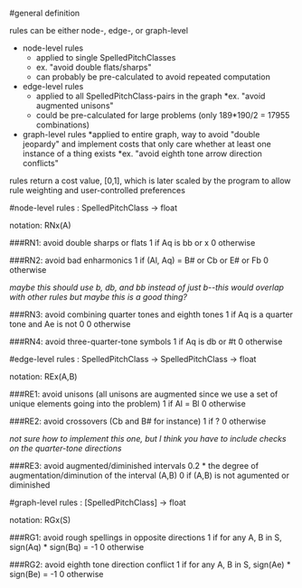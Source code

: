 #general definition

rules can be either node-, edge-, or graph-level

* node-level rules
  * applied to single SpelledPitchClasses
  * ex. "avoid double flats/sharps"
  * can probably be pre-calculated to avoid repeated computation
* edge-level rules
  * applied to all SpelledPitchClass-pairs in the graph
  *ex. "avoid augmented unisons"
  * could be pre-calculated for large problems (only 189*190/2 = 17955 combinations)
* graph-level rules
  *applied to entire graph, way to avoid "double jeopardy" and implement costs that only care whether at least one instance of a thing exists
  *ex. "avoid eighth tone arrow direction conflicts"
  
rules return a cost value, [0,1], which is later scaled by the program to allow rule weighting and user-controlled preferences
  
#node-level rules : SpelledPitchClass -> float

notation: RNx(A)

###RN1: avoid double sharps or flats
1 if Aq is bb or x
0 otherwise

###RN2: avoid bad enharmonics
1 if (Al, Aq) = B# or Cb or E# or Fb
0 otherwise

_maybe this should use b, db, and bb instead of just b--this would overlap with other rules but maybe this is a good thing?_

###RN3: avoid combining quarter tones and eighth tones
1 if Aq is a quarter tone and Ae is not 0
0 otherwise

###RN4: avoid three-quarter-tone symbols
1 if Aq is db or #t
0 otherwise

#edge-level rules : SpelledPitchClass -> SpelledPitchClass -> float

notation: REx(A,B)

###RE1: avoid unisons (all unisons are augmented since we use a set of unique elements going into the problem)
1 if Al = Bl
0 otherwise

###RE2: avoid crossovers (Cb and B# for instance)
1 if ?
0 otherwise

_not sure how to implement this one, but I think you have to include checks on the quarter-tone directions_

###RE3: avoid augmented/diminished intervals
0.2 * the degree of augmentation/diminution of the interval (A,B)
0 if (A,B) is not agumented or diminished

#graph-level rules : [SpelledPitchClass] -> float

notation: RGx(S)

###RG1: avoid rough spellings in opposite directions
1 if for any A, B in S, sign(Aq) * sign(Bq) = -1
0 otherwise

###RG2: avoid eighth tone direction conflict
1 if for any A, B in S, sign(Ae) * sign(Be) = -1
0 otherwise

